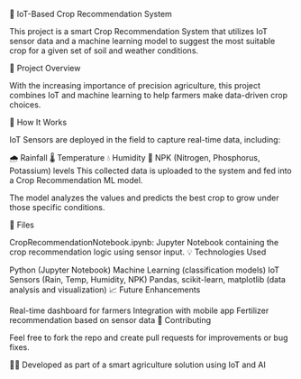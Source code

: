 🌾 IoT-Based Crop Recommendation System

This project is a smart Crop Recommendation System that utilizes IoT sensor data and a machine learning model to suggest the most suitable crop for a given set of soil and weather conditions.

🚀 Project Overview

With the increasing importance of precision agriculture, this project combines IoT and machine learning to help farmers make data-driven crop choices.

🧠 How It Works

IoT Sensors are deployed in the field to capture real-time data, including:

🌧️ Rainfall
🌡️ Temperature
💧 Humidity
🧪 NPK (Nitrogen, Phosphorus, Potassium) levels
This collected data is uploaded to the system and fed into a Crop Recommendation ML model.

The model analyzes the values and predicts the best crop to grow under those specific conditions.

📂 Files

CropRecommendationNotebook.ipynb: Jupyter Notebook containing the crop recommendation logic using sensor input.
💡 Technologies Used

Python (Jupyter Notebook)
Machine Learning (classification models)
IoT Sensors (Rain, Temp, Humidity, NPK)
Pandas, scikit-learn, matplotlib (data analysis and visualization)
📈 Future Enhancements

Real-time dashboard for farmers
Integration with mobile app
Fertilizer recommendation based on sensor data
🙌 Contributing

Feel free to fork the repo and create pull requests for improvements or bug fixes.

🧑‍🔬 Developed as part of a smart agriculture solution using IoT and AI

